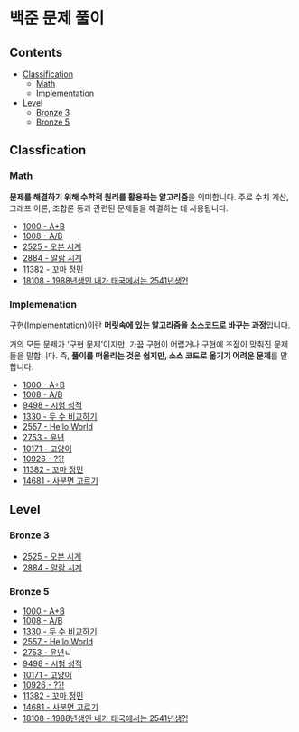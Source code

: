 # 백준 문제 풀이

## Contents

- [Classification](#classfication)
  - [Math](#math)
  - [Implementation](#implemenation)
- [Level](#level)
  - [Bronze 3](#bronze-3)
  - [Bronze 5](#bronze-5)

## Classfication

### Math

**문제를 해결하기 위해 수학적 원리를 활용하는 알고리즘**을 의미합니다. 주로 수치 계산, 그래프 이론, 조합론 등과 관련된 문제들을 해결하는 데 사용됩니다.

- [1000 - A+B](./1000/README.md)
- [1008 - A/B](./1008/README.md)
- [2525 - 오븐 시계](./2525/README.md)
- [2884 - 알람 시계](./2884/README.md)
- [11382 - 꼬마 정민](./11382/README.md)
- [18108 - 1988년생인 내가 태국에서는 2541년생?!](./18108/README.md)

### Implemenation

구현(Implementation)이란 **머릿속에 있는 알고리즘을 소스코드로 바꾸는 과정**입니다.

거의 모든 문제가 '구현 문제'이지만, 가끔 구현이 어렵거나 구현에 초점이 맞춰진 문제들을 말합니다. 즉, **풀이를 떠올리는 것은 쉽지만, 소스 코드로 옮기기 어려운 문제**를 말합니다.

- [1000 - A+B](./1000/README.md)
- [1008 - A/B](./1008/README.md)
- [9498 - 시험 성적](./9498/README.md)
- [1330 - 두 수 비교하기](./1330/README.md)
- [2557 - Hello World](./2557/README.md)
- [2753 - 윤년](./2753/README.md)
- [10171 - 고양이](10171/README.md)
- [10926 - ??!](./10926/README.md)
- [11382 - 꼬마 정민](./11382/README.md)
- [14681 - 사분면 고르기](./14681/README.md)

## Level

### Bronze 3

- [2525 - 오븐 시계](./2525/README.md)
- [2884 - 알람 시계](./2884/README.md)

### Bronze 5

- [1000 - A+B](./1000/README.md)
- [1008 - A/B](./1008/README.md)
- [1330 - 두 수 비교하기](./1330/README.md)
- [2557 - Hello World](./2557/README.md)
- [2753 - 윤년](./2753/README.md)ㄴ
- [9498 - 시험 성적](./9498/README.md)
- [10171 - 고양이](10171/README.md)
- [10926 - ??!](./10926/README.md)
- [11382 - 꼬마 정민](./11382/README.md)
- [14681 - 사분면 고르기](./14681/README.md)
- [18108 - 1988년생인 내가 태국에서는 2541년생?!](./18108/README.md)
